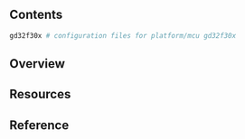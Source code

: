 ## Contents

```sh
gd32f30x # configuration files for platform/mcu gd32f30x
```

## Overview

## Resources

## Reference